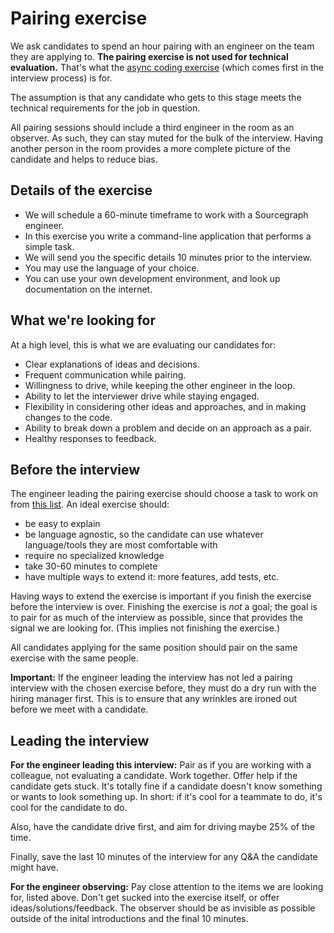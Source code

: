 # Pairing exercise

We ask candidates to spend an hour pairing with an engineer on the team they are applying to. **The pairing exercise is not used for technical evaluation.** That's what the [async coding exercise](software-engineer-coding-exercise.md) (which comes first in the interview process) is for.

The assumption is that any candidate who gets to this stage meets the technical requirements for the job in question.

All pairing sessions should include a third engineer in the room as an observer. As such, they can stay muted for the bulk of the interview. Having another person
in the room provides a more complete picture of the candidate and helps to reduce bias.

## Details of the exercise

- We will schedule a 60-minute timeframe to work with a Sourcegraph engineer.
- In this exercise you write a command-line application that performs a simple task.
- We will send you the specific details 10 minutes prior to the interview.
- You may use the language of your choice.
- You can use your own development environment, and look up documentation on the internet.

## What we're looking for

At a high level, this is what we are evaluating our candidates for:

- Clear explanations of ideas and decisions.
- Frequent communication while pairing.
- Willingness to drive, while keeping the other engineer in the loop.
- Ability to let the interviewer drive while staying engaged.
- Flexibility in considering other ideas and approaches, and in making changes to the code.
- Ability to break down a problem and decide on an approach as a pair.
- Healthy responses to feedback.

## Before the interview

The engineer leading the pairing exercise should choose a task to work on from [this list](https://docs.google.com/document/d/1CRrR9ujgTesi3ZDVNSRcUo3ZFAAaPBt5nY7enHGkwTg/edit). An ideal exercise should:

- be easy to explain
- be language agnostic, so the candidate can use whatever language/tools they are most comfortable with
- require no specialized knowledge
- take 30-60 minutes to complete
- have multiple ways to extend it: more features, add tests, etc.

Having ways to extend the exercise is important if you finish the exercise before the interview is over. Finishing the exercise is *not* a goal; the goal is to pair for as much of the interview as possible, since that provides the signal we are looking for. (This implies not finishing the exercise.)

All candidates applying for the same position should pair on the same exercise with the same people.

**Important:** If the engineer leading the interview has not led a pairing interview with the chosen exercise before, they must do a dry run with the hiring manager first. This is to ensure that any wrinkles are ironed out before we meet with a candidate.

## Leading the interview

**For the engineer leading this interview:** Pair as if you are working with a colleague, not evaluating a candidate. Work together. Offer help if the candidate gets stuck. It's totally fine if a candidate doesn't know something or wants to look something up. In short: if it's cool for a teammate to do, it's cool for the candidate to do.

Also, have the candidate drive first, and aim for driving maybe 25% of the time.

Finally, save the last 10 minutes of the interview for any Q&A the candidate might have.

**For the engineer observing:** Pay close attention to the items we are looking for, listed above. Don't get sucked into the exercise itself, or offer ideas/solutions/feedback. The observer should be as invisible as possible outside of the inital introductions and the final 10 minutes.
